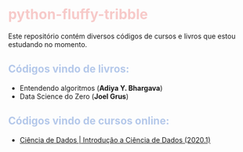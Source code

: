 # <font color='F7CAC9'> python-fluffy-tribble </font>

Este repositório contém diversos códigos de cursos e livros que estou estudando no momento.

## <font color ='#b4c8ea'>Códigos vindo de livros:</font>

* Entendendo algoritmos (**Adiya Y. Bhargava**)
* Data Science do Zero (**Joel Grus**)

## <font color ='#b4c8ea'>Códigos vindo de cursos online:</font>

* [Ciência de Dados | Introdução a Ciência de Dados (2020.1)](https://www.youtube.com/playlist?list=PLxI8Can9yAHfsMKsLoHT5rKwOEffPgyWe)